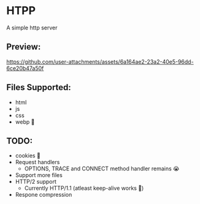 # HTPP

A simple http server

## Preview:

https://github.com/user-attachments/assets/6a164ae2-23a2-40e5-96dd-6ce20b47a50f

## Files Supported:
- html
- js
- css
- webp 🤡

## TODO:
- cookies 🤪
- Request handlers
    - OPTIONS, TRACE and CONNECT method handler remains 😭
- Support more files
- HTTP/2 support
    - Currently HTTP/1.1 (atleast keep-alive works 🫠)
- Respone compression